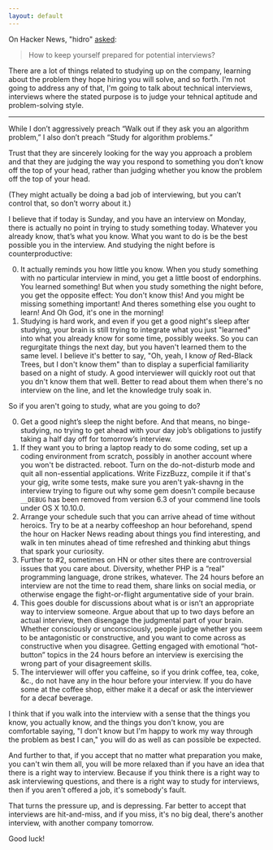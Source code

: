 ```yaml
---
layout: default
---
```


On Hacker News, "hidro" [asked](https://news.ycombinator.com/item?id=9441500):

> How to keep yourself prepared for potential interviews?

There are a lot of things related to studying up on the company, learning about the problem they hope hiring you will solve, and so forth. I'm not going to address any of that, I'm going to talk about technical interviews, interviews where the stated purpose is to judge your tehnical aptitude and problem-solving style.

---

While I don’t aggressively preach “Walk out if they ask you an algorithm problem,” I also don’t preach “Study for algorithm problems.”

Trust that they are sincerely looking for the way you approach a problem and that they are judging the way you respond to something you don’t know off the top of your head, rather than judging whether you know the problem off the top of your head.

(They might actually be doing a bad job of interviewing, but you can’t control that, so don’t worry about it.)

I believe that if today is Sunday, and you have an interview on Monday, there is actually no point in trying to study something today. Whatever you already know, that’s what you know. What you want to do is be the best possible you in the interview. And studying the night before is counterproductive:

0. It actually reminds you how little you know. When you study something with no particular interview in mind, you get a little boost of endorphins. You learned something! But when you study something the night before, you get the opposite effect: You don't know this! And you might be missing something important! And theres something else you ought to learn! And Oh God, it's one in the morning!
0. Studying is hard work, and even if you get a good night's sleep after studying, your brain is still trying to integrate what you just "learned" into what you already know for some time, possibly weeks. So you can regurgitate things the next day, but you haven't learned them to the same level. I believe it's better to say, "Oh, yeah, I know *of* Red-Black Trees, but I don't know them" than to display a superficial familiarity based on a night of study. A good interviewer will quickly root out that you dn't know them that well. Better to read about them when there's no interview on the line, and let the knowledge truly soak in.

So if you aren't going to study, what are you going to do?

0. Get a good night’s sleep the night before. And that means, no binge-studying, no trying to get ahead with your day job’s obligations to justify taking a half day off for tomorrow’s interview.
0. If they want you to bring a laptop ready to do some coding, set up a coding environment from scratch, possibly in another account where you won't be distracted. reboot. Turn on the do-not-disturb mode and quit all non-essential applications. Write FizzBuzz, compile it if that's your gig, write some tests, make sure you aren't yak-shavng in the interview trying to figure out why some gem doesn't compile because `__DEBUG` has been removed from version 6.3 of your commend line tools under OS X 10.10.0.
0. Arrange your schedule such that you can arrive ahead of time without heroics. Try to be at a nearby coffeeshop an hour beforehand, spend the hour on Hacker News reading about things you find interesting, and walk in ten minutes ahead of time refreshed and thinking abut things that spark your curiosity.
0. Further to #2, sometimes on HN or other sites there are controversial issues that you care about. Diversity, whether PHP is a “real” programming language, drone strikes, whatever. The 24 hours before an interview are not the time to read them, share links on social media, or otherwise engage the fight-or-flight argumentative side of your brain.
0. This goes double for discussions about what is or isn’t an appropriate way to interview someone. Argue about that up to two days before an actual interview, then disengage the judgmental part of your brain. Whether consciously or unconsciously, people judge whether you seem to be antagonistic or constructive, and you want to come across as constructive when you disagree. Getting engaged with emotional “hot-button” topics in the 24 hours before an interview is exercising the wrong part of your disagreement skills.
0. The interviewer will offer you caffeine, so if you drink coffee, tea, coke, &c., do not have any in the hour before your interview. If you do have some at the coffee shop, either make it a decaf or ask the interviewer for a decaf beverage.

I think that if you walk into the interview with a sense that the things you know, you actually know, and the things you don't know, you are comfortable saying, "I don't know but I'm happy to work my way through the problem as best I can," you will do as well as can possible be expected.

And further to that, if you accept that no matter what preparation you make, you can't win them all, you will be more relaxed than if you have an idea that there is a right way to interview. Because if you think there is a right way to ask interviewing questions, and there is a right way to study for interviews, then if you aren't offered a job, it's somebody's fault.

That turns the pressure up, and is depressing. Far better to accept that interviews are hit-and-miss, and if you miss, it's no big deal, there's another interview, with another company tomorrow.

Good luck!